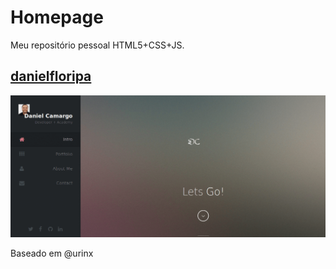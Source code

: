 Homepage
========

Meu repositório pessoal HTML5+CSS+JS.

[danielfloripa](http://danielfloripa.github.io/v2/)
-----------
![danielfloripa](selfie/v2.png)

Baseado em @urinx
